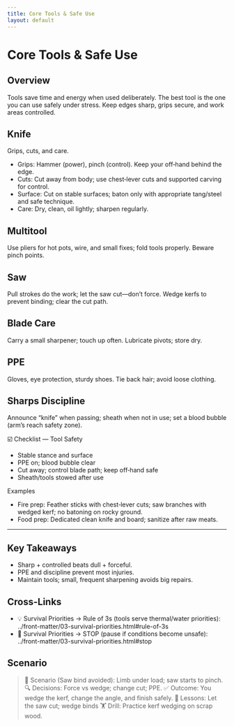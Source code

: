 ```yaml
---
title: Core Tools & Safe Use
layout: default
---
```


# Core Tools & Safe Use

## Overview
Tools save time and energy when used deliberately. The best tool is the one you can use safely under stress. Keep edges sharp, grips secure, and work areas controlled.

## Knife
Grips, cuts, and care.

- Grips: Hammer (power), pinch (control). Keep your off‑hand behind the edge.
- Cuts: Cut away from body; use chest‑lever cuts and supported carving for control.
- Surface: Cut on stable surfaces; baton only with appropriate tang/steel and safe technique.
- Care: Dry, clean, oil lightly; sharpen regularly.

## Multitool
Use pliers for hot pots, wire, and small fixes; fold tools properly. Beware pinch points.

## Saw
Pull strokes do the work; let the saw cut—don’t force. Wedge kerfs to prevent binding; clear the cut path.

## Blade Care
Carry a small sharpener; touch up often. Lubricate pivots; store dry.

## PPE
Gloves, eye protection, sturdy shoes. Tie back hair; avoid loose clothing.

## Sharps Discipline
Announce “knife” when passing; sheath when not in use; set a blood bubble (arm’s reach safety zone).

☑️ Checklist — Tool Safety
- Stable stance and surface
- PPE on; blood bubble clear
- Cut away; control blade path; keep off‑hand safe
- Sheath/tools stowed after use

Examples
- Fire prep: Feather sticks with chest‑lever cuts; saw branches with wedged kerf; no batoning on rocky ground.
- Food prep: Dedicated clean knife and board; sanitize after raw meats.

---

## Key Takeaways
- Sharp + controlled beats dull + forceful.
- PPE and discipline prevent most injuries.
- Maintain tools; small, frequent sharpening avoids big repairs.

## Cross-Links
- 💡 Survival Priorities → Rule of 3s (tools serve thermal/water priorities): ../front-matter/03-survival-priorities.html#rule-of-3s
- 📝 Survival Priorities → STOP (pause if conditions become unsafe): ../front-matter/03-survival-priorities.html#stop

## Scenario

> 🧭 Scenario (Saw bind avoided): Limb under load; saw starts to pinch.
> 🔍 Decisions: Force vs wedge; change cut; PPE.
> ✅ Outcome: You wedge the kerf, change the angle, and finish safely.
> 🧠 Lessons: Let the saw cut; wedge binds
> 🏋️ Drill: Practice kerf wedging on scrap wood.
